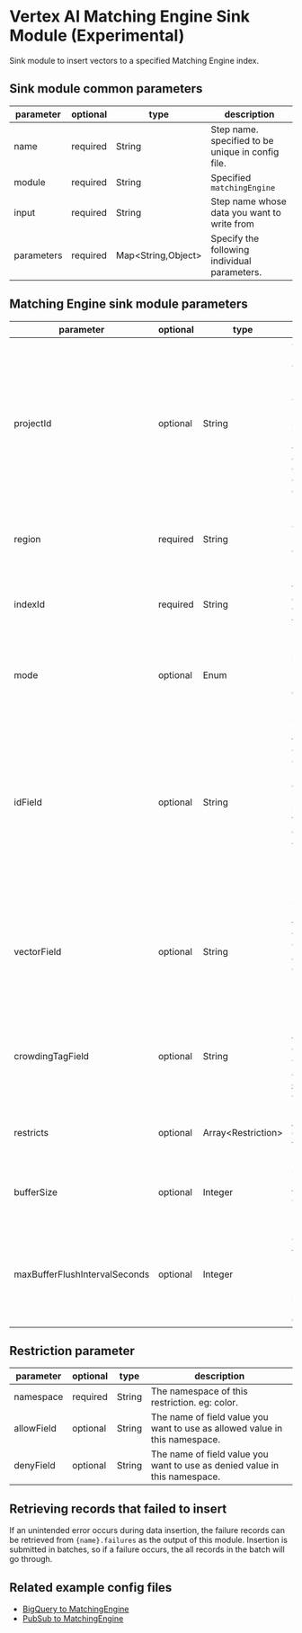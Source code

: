 # Vertex AI Matching Engine Sink Module (Experimental)

Sink module to insert vectors to a specified Matching Engine index.

## Sink module common parameters

| parameter  | optional | type                | description                                       |
|------------|----------|---------------------|---------------------------------------------------|
| name       | required | String              | Step name. specified to be unique in config file. |
| module     | required | String              | Specified `matchingEngine`                        |
| input      | required | String              | Step name whose data you want to write from       |
| parameters | required | Map<String,Object\> | Specify the following individual parameters.      |

## Matching Engine sink module parameters

| parameter                     | optional | type                | description                                                                                                                                                                                                   |
|-------------------------------|----------|---------------------|---------------------------------------------------------------------------------------------------------------------------------------------------------------------------------------------------------------|
| projectId                     | optional | String              | GCP ProjectID with a Matching Engine to write to. If not specified, it is automatically assigned dataflow executed environment project ID.                                                                    |
| region                        | required | String              | Region in which matching engine index is created                                                                                                                                                              |
| indexId                       | required | String              | Index ID of the matching engine to which data is to be submitted                                                                                                                                              |
| mode                          | optional | Enum                | Feed mode, specifying `upsert` or `remove`. The default is `upsert`.                                                                                                                                          |
| idField                       | optional | String              | Specify the name of the field with the value you want as the ID of the datapoint. If not specified, the id is automatically assigned by UUID. Required if mode is `remove`.                                   |
| vectorField                   | optional | String              | Specify the name of the field whose value you want to use as a vector of datapoint. Required if mode is `upsert`.                                                                                             |
| crowdingTagField              | optional | String              | Specify the name of the field whose value you want to use as a [crowdingTag](https://cloud.google.com/vertex-ai/docs/reference/rest/v1/projects.locations.indexes/upsertDatapoints#CrowdingTag) of datapoint. |
| restricts                     | optional | Array<Restriction\> | Specify [restrictions](https://cloud.google.com/vertex-ai/docs/reference/rest/v1/projects.locations.indexes/upsertDatapoints#restriction) conditions for data retrieval.                                      |
| bufferSize                    | optional | Integer             | Size to group requests to the Index. The default is 100                                                                                                                                                       |
| maxBufferFlushIntervalSeconds | optional | Integer             | Maximum wait seconds for flush buffer to index when running in streaming mode. The default is 10.                                                                                                             |


## Restriction parameter

| parameter  | optional | type   | description                                                                 |
|------------|----------|--------|-----------------------------------------------------------------------------|
| namespace  | required | String | The namespace of this restriction. eg: color.                               |
| allowField | optional | String | The name of field value you want to use as allowed value in this namespace. |
| denyField  | optional | String | The name of field value you want to use as denied value in this namespace.  |

## Retrieving records that failed to insert

If an unintended error occurs during data insertion, the failure records can be retrieved from `{name}.failures` as the output of this module.
Insertion is submitted in batches, so if a failure occurs, the all records in the batch will go through.

## Related example config files

* [BigQuery to MatchingEngine](../../../../examples/bigquery-to-matchingengine.json)
* [PubSub to MatchingEngine](../../../../examples/pubsub-to-matchingengine.json)
